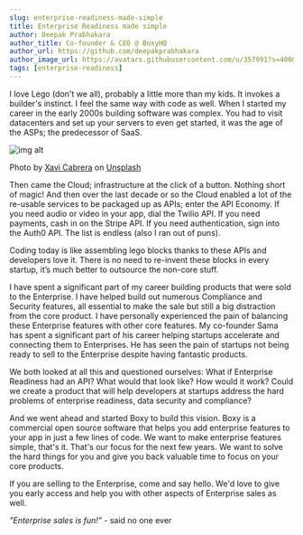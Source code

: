 ```yaml
---
slug: enterprise-readiness-made-simple
title: Enterprise Readiness made simple
author: Deepak Prabhakara
author_title: Co-founder & CEO @ BoxyHQ
author_url: https://github.com/deepakprabhakara
author_image_url: https://avatars.githubusercontent.com/u/357991?s=400&v=4
tags: [enterprise-readiness]
---
```


I love Lego (don't we all), probably a little more than my kids. It invokes a builder's instinct. I feel the same way with code as well. When I started my career in the early 2000s building software was complex. You had to visit datacenters and set up your servers to even get started, it was the age of the ASPs; the predecessor of SaaS.

![img alt](/img/blog/xavi-cabrera-kn-UmDZQDjM-unsplash.jpg)

<div style={{fontSize: "10px", marginTop: "-20px", paddingBottom: "20px"}}>Photo by <a href="https://unsplash.com/@xavi_cabrera?utm_source=unsplash&utm_medium=referral&utm_content=creditCopyText">Xavi Cabrera</a> on <a href="https://unsplash.com/s/photos/lego?utm_source=unsplash&utm_medium=referral&utm_content=creditCopyText">Unsplash</a></div>

Then came the Cloud; infrastructure at the click of a button. Nothing short of magic! And then over the last decade or so the Cloud enabled a lot of the re-usable services to be packaged up as APIs; enter the API Economy. If you need audio or video in your app, dial the Twilio API. If you need payments, cash in on the Stripe API. If you need authentication, sign into the Auth0 API. The list is endless (also I ran out of puns).

Coding today is like assembling lego blocks thanks to these APIs and developers love it. There is no need to re-invent these blocks in every startup, it’s much better to outsource the non-core stuff.

I have spent a significant part of my career building products that were sold to the Enterprise. I have helped build out numerous Compliance and Security features, all essential to make the sale but still a big distraction from the core product. I have personally experienced the pain of balancing these Enterprise features with other core features. My co-founder Sama has spent a significant part of his career helping startups accelerate and connecting them to Enterprises. He has seen the pain of startups not being ready to sell to the Enterprise despite having fantastic products.

We both looked at all this and questioned ourselves: What if Enterprise Readiness had an API? What would that look like? How would it work? Could we create a product that will help developers at startups address the hard problems of enterprise readiness, data security and compliance?

And we went ahead and started Boxy to build this vision. Boxy is a commercial open source software that helps you add enterprise features to your app in just a few lines of code. We want to make enterprise features simple, that's it. That's our focus for the next few years. We want to solve the hard things for you and give you back valuable time to focus on your core products.

If you are selling to the Enterprise, come and say hello. We'd love to give you early access and help you with other aspects of Enterprise sales as well.

_"Enterprise sales is fun!"_ - said no one ever
